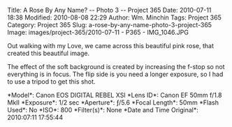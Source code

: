 Title: A Rose By Any Name? -- Photo 3 -- Project 365
Date: 2010-07-11 18:38
Modified: 2010-08-08 22:29
Author: Wm. Minchin
Tags: Project 365
Category: Project 365
Slug: a-rose-by-any-name-photo-3-project-365
Image: images/project-365/2010-07-11 - P365 - IMG_1046.JPG

Out walking with my Love, we came across this beautiful pink rose, that
created this beautiful image.

The effect of the soft background is created by increasing the f-stop so
not everything is in focus. The flip side is you need a longer exposure,
so I had to use a tripod to get this shot.

<!-- read more -->

<div markdown=1 class="photo-infobox">
*Model*: Canon EOS DIGITAL REBEL XSI  
*Lens ID*: Canon EF 50mm f/1.8 MkII  
*Exposure*: 1/2 sec  
*Aperture*: ƒ/5.6  
*Focal Length*: 50mm  
*Flash Used*: No  
*ISO*: 800  
*Filter(s)*: None  
*Date and Time Original*: 2010:07:11 17:55:44
</div>
